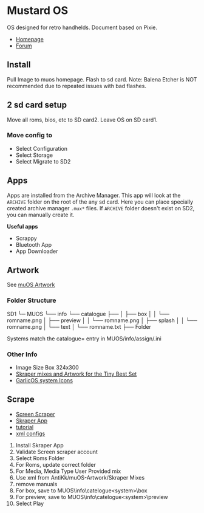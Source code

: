 # Mustard OS
OS designed for retro handhelds. Document based on Pixie.
- [Homepage](https://muos.dev/)
- [Forum](https://community.muos.dev/)

## Install
Pull Image to muos homepage. Flash to sd card.
Note: Balena Etcher is NOT recommended due to repeated issues with bad flashes.

## 2 sd card setup
Move all roms, bios, etc to SD card2. Leave OS on SD card1.

### Move config to
- Select Configuration
- Select Storage
- Select Migrate to SD2

## Apps
Apps are installed from the Archive Manager. This app will look at the `ARCHIVE` folder on the root of the any sd card. Here you can place specially created archive manager `.mux*` files. If `ARCHIVE` folder doesn't exist on SD2, you can manually create it.

**Useful apps**
- Scrappy
- Bluetooth App
- App Downloader

## Artwork
See [muOS Artwork](https://muos.dev/installation/artwork)

### Folder Structure
SD1
└─ MUOS
    └── info
        └── catalogue
            ├── <System>
            │    ├── box
            │    │   └── romname.png
            │    ├── preview
            │    │   └── romname.png
            │    ├── splash
            │    │   └── romname.png
            │    └── text
            │        └── romname.txt
            ├── Folder

Systems match the catalogue= entry in MUOS/info/assign/<system>.ini

### Other Info
- Image Size Box 324x300
- [Skraper mixes and Artwork for the Tiny Best Set](https://github.com/antiKk/muOS-Artwork)
- [GarlicOS system Icons](https://github.com/Vidnez/retro-systems-icons-for-GarlicOS)

## Scrape
- [Screen Scraper](https://www.screenscraper.fr/)
- [Skraper App](https://www.skraper.net/)
- [tutorial](https://youtu.be/hf9zdMqKndI)
- [xml configs](https://github.com/antiKk/muOS-Artwork)

1. Install Skraper App
2. Validate Screen scraper account
3. Select Roms Folder
4. For Roms, update correct <system> folder
5. For Media, Media Type User Provided mix
6. Use xml from AntiKk/muOS-Artwork/Skraper Mixes
7. remove manuals
8. For box, save to MUOS\info\catelogue\<system>\box 
9. For preview, save to MUOS\info\catelogue\<system>\preview 
10. Select Play